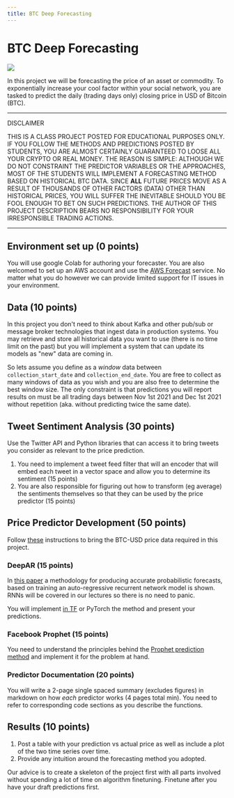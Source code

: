 ```yaml
---
title: BTC Deep Forecasting
---
```


# BTC Deep Forecasting

![](images/btc.gif)

In this project we will be forecasting the price of an asset or commodity. To exponentially increase your cool factor within your social network, you are tasked to predict the daily (trading days only) closing price in USD of Bitcoin (BTC). 

---
DISCLAIMER

THIS IS A CLASS PROJECT POSTED FOR EDUCATIONAL PURPOSES ONLY. IF YOU FOLLOW THE METHODS AND PREDICTIONS POSTED BY STUDENTS, YOU ARE ALMOST CERTAINLY GUARANTEED TO LOOSE ALL YOUR CRYPTO OR REAL MONEY. THE REASON IS SIMPLE: ALTHOUGH WE DO NOT CONSTRAINT THE PREDICTOR VARIABLES OR THE APPROACHES, MOST OF THE STUDENTS WILL IMPLEMENT A FORECASTING METHOD BASED ON HISTORICAL BTC DATA. SINCE **ALL** FUTURE PRICES MOVE AS A RESULT OF THOUSANDS OF OTHER FACTORS (DATA) OTHER THAN HISTORICAL PRICES, YOU WILL SUFFER THE INEVITABLE SHOULD YOU BE FOOL ENOUGH TO BET ON SUCH PREDICTIONS. THE AUTHOR OF THIS PROJECT DESCRIPTION BEARS NO RESPONSIBILITY FOR YOUR IRRESPONSIBLE TRADING ACTIONS.

---


## Environment set up (0 points)

You will use google Colab for authoring your forecaster. You are also welcomed to set up an AWS account and use the [AWS Forecast](https://docs.aws.amazon.com/forecast/latest/dg/what-is-forecast.html) service. No matter what you do however we can provide limited support for IT issues in your environment. 


## Data (10 points)

In this project you don't need to think about Kafka and other pub/sub or message broker technologies that ingest data in production systems. You may retrieve and store all historical data you want to use (there is no time limit on the past) but you will implement a system that can update its models as "new" data are coming in. 

So lets assume you define as a _window_ data between `collection_start_date` and `collection_end_date`. You are free to collect as many windows of data as you wish and you are also free to determine the best window size.  The only constraint is that predictions you will report results on must be all trading days between Nov 1st 2021 and Dec 1st 2021 without repetition (aka. without predicting twice the same date).  

<!-- You will be predicting the BTC-USD price for **each of the last T=7 calendar days** of your window.  

![](images/forecasting.drawio.png) -->

## Tweet Sentiment Analysis (30 points)

Use the Twitter API and Python libraries that can access it to bring tweets you consider as relevant to the price prediction. 

1. You need to implement a tweet feed filter that will an encoder that will embed each tweet in a vector space and allow you to determine its sentiment (15 points)
2. You are also responsible for figuring out how to transform (eg average) the sentiments themselves so that they can be used by the price predictor (15 points)   



## Price Predictor Development (50 points)

Follow [these](https://www.analyticsvidhya.com/blog/2021/06/download-financial-dataset-using-yahoo-finance-in-python-a-complete-guide/) instructions to bring the BTC-USD price data required in this project. 

### DeepAR (15 points)

In [this paper](https://arxiv.org/pdf/1704.04110.pdf) a methodology for producing accurate probabilistic forecasts, based on
training an auto-regressive recurrent network model is shown. RNNs will be covered in our lectures so there is no need to panic. 

You will implement [in TF](https://github.com/arrigonialberto86/deepar) or PyTorch the method and present your predictions. 


### Facebook Prophet (15 points)

You need to understand the principles behind the [Prophet prediction method](https://facebook.github.io/prophet/) and implement it for the problem at hand. 

### Predictor Documentation (20 points)

You will write a 2-page single spaced summary (excludes figures) in markdown on how _each_ predictor works (4 pages total min). You need to refer to corresponding code sections as you describe the functions. 


## Results (10 points)

1. Post a table with your prediction vs actual price as well as include a plot of the two time series over time.  
2. Provide any intuition around the forecasting method you adopted. 

Our advice is to create a skeleton of the project first with all parts involved without spending a lot of time on algorithm finetuning. Finetune after you have your draft predictions first.